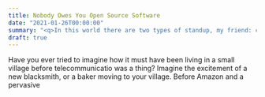 ```yaml
---
title: Nobody Owes You Open Source Software
date: "2021-01-26T00:00:00"
summary: "<q>In this world there are two types of standup, my friend: comedy and meetings.<br/>You do meetings.</q>" 
draft: true
---
```

Have you ever tried to imagine how it must have been living in a small village before telecommunicatio was a thing? Imagine the excitement of a new blacksmith, or a baker moving to your village. Before Amazon and a pervasive 